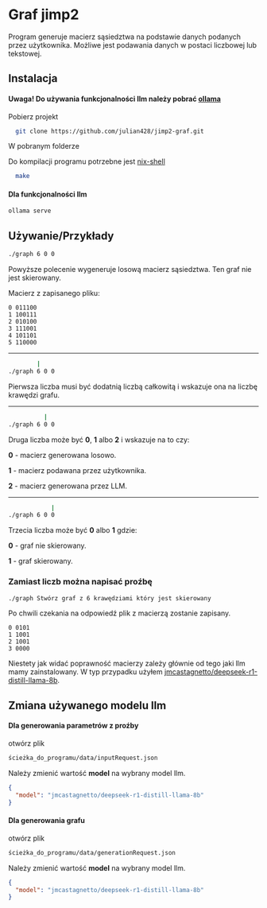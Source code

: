
# Graf jimp2

Program generuje macierz sąsiedztwa na podstawie danych podanych przez użytkownika. Możliwe jest podawania danych w postaci liczbowej lub tekstowej.

## Instalacja

#### Uwaga! Do używania funkcjonalności llm należy pobrać [ollama](https://github.com/ollama/ollama)

Pobierz projekt

```bash
  git clone https://github.com/julian428/jimp2-graf.git
```

W pobranym folderze

Do kompilacji programu potrzebne jest [nix-shell](https://nixos.org/download/#nix-install-windows)

```bash
  make
```

#### Dla funkcjonalności llm
```bash
ollama serve
```

## Używanie/Przykłady

```bash
./graph 6 0 0
```

Powyższe polecenie wygeneruje losową macierz sąsiedztwa. Ten graf nie jest skierowany.

Macierz z zapisanego pliku:
```text
0 011100
1 100111
2 010100
3 111001
4 101101
5 110000
```

---

```bash
        |
./graph 6 0 0
```

Pierwsza liczba musi być dodatnią liczbą całkowitą i wskazuje ona na liczbę krawędzi grafu.

---

```bash
          |
./graph 6 0 0
```

Druga liczba może być __0__, __1__ albo __2__ i wskazuje na to czy:

__0__ - macierz generowana losowo.

__1__ - macierz podawana przez użytkownika.

__2__ - macierz generowana przez LLM.

---

```bash
            |
./graph 6 0 0
```

Trzecia liczba może być __0__ albo __1__ gdzie:

__0__ - graf nie skierowany.

__1__ - graf skierowany.

### Zamiast liczb można napisać proźbę

```bash
./graph Stwórz graf z 6 krawędziami który jest skierowany
```

Po chwili czekania na odpowiedź plik z macierzą zostanie zapisany.

```text
0 0101
1 1001
2 1001
3 0000
```

Niestety jak widać poprawność macierzy zależy głównie od tego jaki llm mamy zainstalowany. W typ przypadku użyłem [jmcastagnetto/deepseek-r1-distill-llama-8b](https://ollama.com/jmcastagnetto/deepseek-r1-distill-llama-8b).
## Zmiana używanego modelu llm

#### Dla generowania parametrów z proźby

otwórz plik

```bash
ścieżka_do_programu/data/inputRequest.json
```

Należy zmienić wartość __model__ na wybrany model llm.

```json
{
  "model": "jmcastagnetto/deepseek-r1-distill-llama-8b"
}
```

#### Dla generowania grafu

otwórz plik

```bash
ścieżka_do_programu/data/generationRequest.json
```

Należy zmienić wartość __model__ na wybrany model llm.

```json
{
  "model": "jmcastagnetto/deepseek-r1-distill-llama-8b"
}
```
